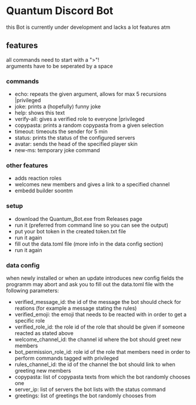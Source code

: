 # Quantum Discord Bot

this Bot is currently under development and lacks a lot features atm

## features

all commands need to start with a ">"!  
arguments have to be seperated by a space

### commands

- echo: repeats the given argument, allows for max 5 recursions |privileged
- joke: prints a (hopefully) funny joke
- help: shows this text
- verify-all: gives a verified role to everyone |privileged
- copypasta: prints a random copypasta from a given selection
- timeout: timeouts the sender for 5 min
- status: prints the status of the configured servers
- avatar: sends the head of the specified player skin
- new-ms: temporary joke command

### other features

- adds reaction roles
- welcomes new members and gives a link to a specified channel
- embedd builder soontm

### setup

- download the Quantum_Bot.exe from Releases page
- run it (preferred from command line so you can see the output)
- put your bot token in the created token.txt file
- run it again
- fill out the data.toml file (more info in the data config section)
- run it again

### data config

when newly installed or when an update introduces new config fields the programm may abort and ask you to fill out the data.toml file with the following parameters:

- verified_message_id: the id of the message the bot should check for reations (for example a message stating the rules)
- verified_emoji: the emoji that needs to be reacted with in order to get a specific role
- verified_role_id: the role id of the role that should be given if someone reacted as stated above
- welcome_channel_id: the channel id where the bot should greet new members
- bot_permission_role_id: role id of the role that members need in order to perform commands tagged with privileged
- rules_channel_id: the id of the channel the bot should link to when greeting new members
- copypasta: list of copypasta texts from which the bot randomly chooses one
- server_ip: list of servers the bot lists with the status command
- greetings: list of greetings the bot randomly chooses from
